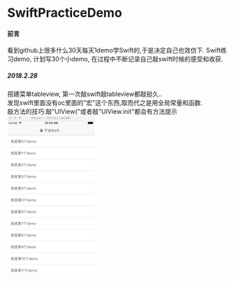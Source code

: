 # SwiftPracticeDemo
#### 前言
看到github上很多什么30天每天1demo学Swift的,于是决定自己也效仿下.
Swift练习demo, 计划写30个小demo, 
在过程中不断记录自己敲swift时候的感受和收获.

##### 2018.2.28  
搭建菜单tableview, 第一次敲swift敲tableview都敲挺久..  
发现swift里面没有oc里面的"宏"这个东西,取而代之是用全局常量和函数.  
敲方法的技巧:敲"UIView("或者敲"UIView.init"都会有方法提示  
![image](https://github.com/imbawales/SwiftPracticeDemo/blob/master/MySwiftDemo/allpics/Snip20180228_3.png)
